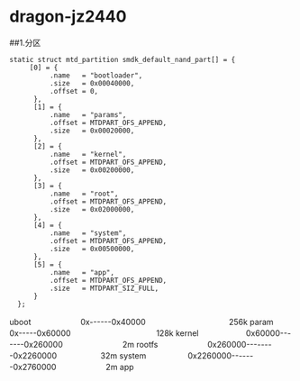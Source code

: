 # dragon-jz2440

##1.分区
```
static struct mtd_partition smdk_default_nand_part[] = { 
	 [0] = { 
          .name   = "bootloader",
          .size   = 0x00040000,
          .offset = 0,
      },  
      [1] = { 
          .name   = "params",
          .offset = MTDPART_OFS_APPEND,
          .size   = 0x00020000,
      },  
      [2] = { 
          .name   = "kernel",
          .offset = MTDPART_OFS_APPEND,
          .size   = 0x00200000,
      },  
      [3] = { 
          .name   = "root",
          .offset = MTDPART_OFS_APPEND,
          .size   = 0x02000000,
      },  
      [4] = { 
          .name   = "system",
          .offset = MTDPART_OFS_APPEND,
          .size   = 0x00500000,
      },  
      [5] = { 
          .name   = "app",
          .offset = MTDPART_OFS_APPEND,
          .size   = MTDPART_SIZ_FULL,
      }   
  };

```
uboot  　　　　　　0x------0x40000 　　　　　　 　　　　256k
param　　　　 　　0x-----0x60000 　　　　　　 　　　　  128k
kernel　　　　　　0x60000-------0x260000 　　　　　　 　2m
rootfs 　　　　　　0x260000--------0x2260000 　　　　　   32m
system　　　　　  0x2260000-------0x2760000 　　　　　　2m
app